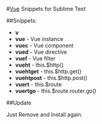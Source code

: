 #[Vue](http:www.vuejs.org) Snippets for Sublime Text

##Snippets:

* **v**
* **vue** - Vue instance
* **vuec** - Vue component
* **vued** - Vue directive
* **vuef** - Vue filter
* **vueht** - this.$http()
* **vuehtget** - this.$http.get()
* **vuehtpost** - this.$http.post()
* **vuert** - this.$route
* **vuertgo** - this.$route.router.go()

##Update

Just Remove and Install again.
